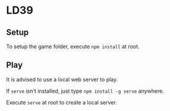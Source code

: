 # LD39

## Setup

To setup the game folder, execute `npm install` at root.

## Play

It is advised to use a local web server to play.

If `serve` isn't installed, just type `npm install -g serve` anywhere.

Execute `serve` at root to create a local server.